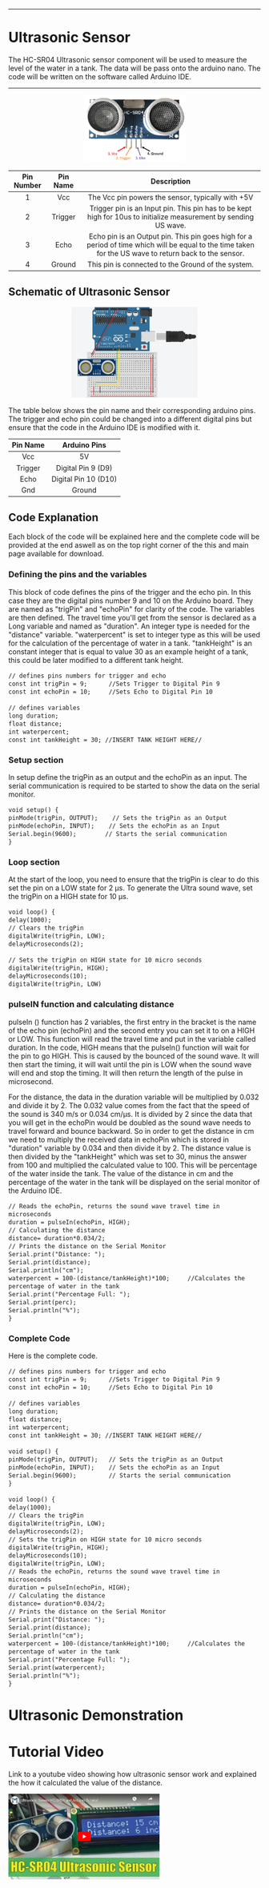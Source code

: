 ___
# Ultrasonic Sensor

The HC-SR04 Ultrasonic sensor component will be used to measure the level of the water in a tank. The data will be pass 
onto the arduino nano. The code will be written on the software called Arduino IDE.

___
<p align="center">
    <img src="images/Ultrasonic.png" width="40%">
</p>

**Pin Number**|**Pin Name**|**Description**
:-----:|:-----:|:-----:
1|Vcc|The Vcc pin powers the sensor, typically with +5V
2|Trigger|Trigger pin is an Input pin. This pin has to be kept high for 10us to initialize measurement by sending US wave.
3|Echo|Echo pin is an Output pin. This pin goes high for a period of time which will be equal to the time taken for the US wave to return back to the sensor.
4|Ground|This pin is connected to the Ground of the system.

## Schematic of Ultrasonic Sensor
<p align="center">
    <img src="images/1.PNG" width="50%">
</p>

The table below shows the pin name and their corresponding arduino pins. The trigger and echo pin could be
changed into a different digital pins but ensure that the code in the Arduino IDE is modified with it.

**Pin Name**|**Arduino Pins**
:-----:|:-----:
Vcc|5V
Trigger|Digital Pin 9 (D9)
Echo|Digital Pin 10 (D10)
Gnd|Ground

## Code Explanation
Each block of the code will be explained here and the complete code will be provided at the end aswell as on the top right corner
of the this and main page available for download.

### Defining the pins and the variables
This block of code defines the pins of the trigger and the echo pin. In this case they are the digital pins number 9 and 10 on the Arduino board. They are named as "trigPin" and "echoPin" for clarity of the code. 
The variables are then defined. The travel time you'll get from the sensor is declared as a Long variable and named as "duration". An integer type is needed for the "distance" variable. "waterpercent" is set to integer type as this will be used for the calculation of the percentage of water in a tank. "tankHeight" is an constant integer that is equal to value 30 as an example height of a tank, this could be later modified to a different tank height.

```
// defines pins numbers for trigger and echo
const int trigPin = 9;      //Sets Trigger to Digital Pin 9
const int echoPin = 10;     //Sets Echo to Digital Pin 10

// defines variables
long duration;
float distance;
int waterpercent;
const int tankHeight = 30; //INSERT TANK HEIGHT HERE//
```
### Setup section
In setup define the trigPin as an output and the echoPin as an input. The serial communication is required to be started to show the data on the serial monitor.

```
void setup() {
pinMode(trigPin, OUTPUT);    // Sets the trigPin as an Output
pinMode(echoPin, INPUT);    // Sets the echoPin as an Input
Serial.begin(9600);        // Starts the serial communication
}

```
### Loop section
At the start of the loop, you need to ensure that the trigPin is clear to do this set the pin on a LOW state for 2 µs. To generate the Ultra sound wave, set the trigPin on a HIGH state for 10 µs.

```
void loop() {
delay(1000);
// Clears the trigPin
digitalWrite(trigPin, LOW);
delayMicroseconds(2);

// Sets the trigPin on HIGH state for 10 micro seconds
digitalWrite(trigPin, HIGH);
delayMicroseconds(10);
digitalWrite(trigPin, LOW)

```
### pulseIN function and calculating distance
pulseIn () function has 2 variables, the first entry in the bracket is the name of the echo pin (echoPin) and the second entry you can set it to on a HIGH or LOW. This function will read the travel time and put in the variable called duration.
In the code, HIGH means that the pulseIn() function will wait for the pin to go HIGH. This is caused by the bounced of the sound wave. It will then start the timing, it will wait until the pin is LOW when the sound wave will end and stop the timing. It will then return the length of the pulse in microsecond.

For the distance, the data in the duration variable will be multiplied by 0.032 and divide it by 2. The 0.032 value comes from the fact that the speed of the sound is 340 m/s or 0.034 cm/µs. It is divided by 2 since the data that you will get in the echoPin would be doubled as the sound wave needs to travel forward and bounce backward. So in order to get the distance in cm we need to multiply the received data in echoPin which is stored in "duration" variable by 0.034 and then divide it by 2. The distance value is then divided by the "tankHeight" which was set to 30, minus the answer from 100 and multiplied the calculated value to 100. This will be percentage of the water inside the tank. 
The value of the distance in cm and the percentage of the water in the tank will be displayed on the serial monitor of the Arduino IDE.

```
// Reads the echoPin, returns the sound wave travel time in microseconds
duration = pulseIn(echoPin, HIGH);
// Calculating the distance
distance= duration*0.034/2;
// Prints the distance on the Serial Monitor
Serial.print("Distance: ");
Serial.print(distance);
Serial.println("cm");
waterpercent = 100-(distance/tankHeight)*100;     //Calculates the percentage of water in the tank
Serial.print("Percentage Full: ");
Serial.print(perc);
Serial.println("%");
}

```
### Complete Code
Here is the complete code.
```
// defines pins numbers for trigger and echo
const int trigPin = 9;      //Sets Trigger to Digital Pin 9
const int echoPin = 10;     //Sets Echo to Digital Pin 10

// defines variables
long duration;
float distance;
int waterpercent;
const int tankHeight = 30; //INSERT TANK HEIGHT HERE//

void setup() {
pinMode(trigPin, OUTPUT);   // Sets the trigPin as an Output
pinMode(echoPin, INPUT);    // Sets the echoPin as an Input
Serial.begin(9600);         // Starts the serial communication
}

void loop() {
delay(1000);
// Clears the trigPin
digitalWrite(trigPin, LOW);
delayMicroseconds(2);
// Sets the trigPin on HIGH state for 10 micro seconds
digitalWrite(trigPin, HIGH);
delayMicroseconds(10);
digitalWrite(trigPin, LOW);
// Reads the echoPin, returns the sound wave travel time in microseconds
duration = pulseIn(echoPin, HIGH);
// Calculating the distance
distance= duration*0.034/2;
// Prints the distance on the Serial Monitor
Serial.print("Distance: ");
Serial.print(distance);
Serial.println("cm");
waterpercent = 100-(distance/tankHeight)*100;     //Calculates the percentage of water in the tank
Serial.print("Percentage Full: ");
Serial.print(waterpercent);
Serial.println("%");
}

```

# Ultrasonic Demonstration

# Tutorial Video
Link to a youtube video showing how ultrasonic sensor work and explained the how it calculated the value of the distance.

[<img src="images/youtube.PNG" align="center" width="60%">](https://www.youtube.com/watch?v=ZejQOX69K5M&ab_channel=HowToMechatronics)

